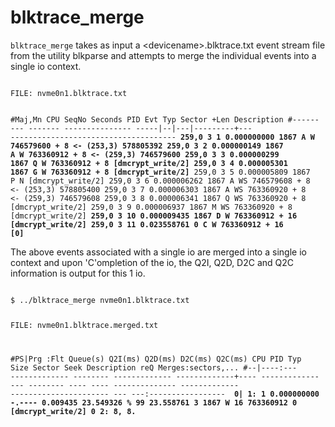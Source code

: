 # blktrace_merge


<code>blktrace_merge</code> takes as input a &lt;devicename>.blktrace.txt event stream file from the utility blkparse and attempts to merge the individual events into a single io context.

<code>
FILE: nvme0n1.blktrace.txt
  
#Maj,Mn CPU   SeqNo     Seconds     PID  Evt Typ Sector   +Len Description
#------ --- ------- --------------- -----|--|---|---------+--- -------------------------------------
<b>259,0    3        1     0.000000000  1867  A   W 746579600 + 8 <- (253,3) 578805392</b>
<b>259,0    3        2     0.000000149  1867  A   W 763360912 + 8 <- (259,3) 746579600</b>
<b>259,0    3        3     0.000000299  1867  Q   W 763360912 + 8 [dmcrypt_write/2]</b>
<b>259,0    3        4     0.000005301  1867  G   W 763360912 + 8 [dmcrypt_write/2]</b>
259,0    3        5     0.000005809  1867  P   N [dmcrypt_write/2]
259,0    3        6     0.000006262  1867  A  WS 746579608 + 8 <- (253,3) 578805400
259,0    3        7     0.000006303  1867  A  WS 763360920 + 8 <- (259,3) 746579608
259,0    3        8     0.000006341  1867  Q  WS 763360920 + 8 [dmcrypt_write/2]
259,0    3        9     0.000006937  1867  M  WS 763360920 + 8 [dmcrypt_write/2]
<b>259,0    3       10     0.000009435  1867  D   W 763360912 + 16 [dmcrypt_write/2]</b>
<b>259,0    3       11     0.023558761     0  C   W 763360912 + 16 [0]</b>
</code>

The above events associated with a single io are merged into a single io context and upon 'C'ompletion of the io, the Q2I, Q2D, D2C and Q2C information is output for this 1 io.

<code>
$ ../blktrace_merge nvme0n1.blktrace.txt

FILE: nvme0n1.blktrace.merged.txt

#PS|Prg :Flt   Queue(s)     Q2I(ms)   Q2D(ms)       D2C(ms)            Q2C(ms)     CPU      PID Typ  Size         Sector         Seek  Description            reQ Merges:sectors,...
#--|----:--- ------------- -------- ------------- -------------+---- ------------- --- -------- ---- ---- -------------- ------------- ---------------------- --- ---:-----------------
<b>  0|   1:  1   0.000000000   -.----      0.009435     23.549326 % 99     23.558761   3     1867 W      16      763360912             0 [dmcrypt_write/2]        0   2:  8,  8.</b>
</code>
